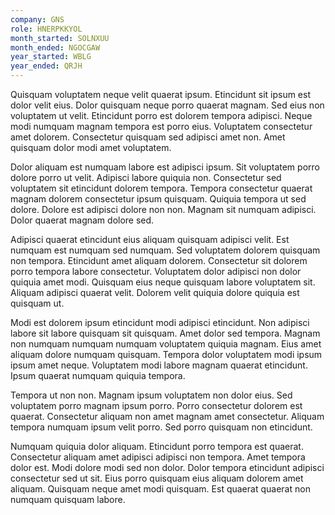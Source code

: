 ```yaml
---
company: GNS
role: HNERPKKYOL
month_started: SOLNXUU
month_ended: NGOCGAW
year_started: WBLG
year_ended: QRJH
---
```


Quisquam voluptatem neque velit quaerat ipsum. Etincidunt sit ipsum est dolor velit eius. Dolor quisquam neque porro quaerat magnam. Sed eius non voluptatem ut velit. Etincidunt porro est dolorem tempora adipisci. Neque modi numquam magnam tempora est porro eius. Voluptatem consectetur amet dolorem. Consectetur quisquam sed adipisci amet non. Amet quisquam dolor modi amet voluptatem.

Dolor aliquam est numquam labore est adipisci ipsum. Sit voluptatem porro dolore porro ut velit. Adipisci labore quiquia non. Consectetur sed voluptatem sit etincidunt dolorem tempora. Tempora consectetur quaerat magnam dolorem consectetur ipsum quisquam. Quiquia tempora ut sed dolore. Dolore est adipisci dolore non non. Magnam sit numquam adipisci. Dolor quaerat magnam dolore sed.

Adipisci quaerat etincidunt eius aliquam quisquam adipisci velit. Est numquam est numquam sed numquam. Sed voluptatem dolorem quisquam non tempora. Etincidunt amet aliquam dolorem. Consectetur sit dolorem porro tempora labore consectetur. Voluptatem dolor adipisci non dolor quiquia amet modi. Quisquam eius neque quisquam labore voluptatem sit. Aliquam adipisci quaerat velit. Dolorem velit quiquia dolore quiquia est quisquam ut.

Modi est dolorem ipsum etincidunt modi adipisci etincidunt. Non adipisci labore sit labore quisquam sit quisquam. Amet dolor sed tempora. Magnam non numquam numquam numquam voluptatem quiquia magnam. Eius amet aliquam dolore numquam quisquam. Tempora dolor voluptatem modi ipsum ipsum amet neque. Voluptatem modi labore magnam quaerat etincidunt. Ipsum quaerat numquam quiquia tempora.

Tempora ut non non. Magnam ipsum voluptatem non dolor eius. Sed voluptatem porro magnam ipsum porro. Porro consectetur dolorem est quaerat. Consectetur aliquam non amet magnam amet consectetur. Aliquam tempora numquam ipsum velit porro. Sed porro quisquam non etincidunt.

Numquam quiquia dolor aliquam. Etincidunt porro tempora est quaerat. Consectetur aliquam amet adipisci adipisci non tempora. Amet tempora dolor est. Modi dolore modi sed non dolor. Dolor tempora etincidunt adipisci consectetur sed ut sit. Eius porro quisquam eius aliquam dolorem amet aliquam. Quisquam neque amet modi quisquam. Est quaerat quaerat non numquam quisquam labore.
    
